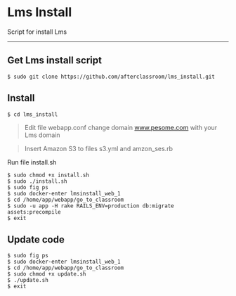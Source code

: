 Lms Install
===================


Script for install Lms

----------


Get Lms install script
-------------

    $ sudo git clone https://github.com/afterclassroom/lms_install.git

Install
-------------



    $ cd lms_install

> Edit file webapp.conf change domain www.pesome.com with your Lms domain

> Insert Amazon S3 to files s3.yml and amzon_ses.rb

Run file install.sh

    $ sudo chmod +x install.sh
    $ sudo ./install.sh
    $ sudo fig ps
    $ sudo docker-enter lmsinstall_web_1
    $ cd /home/app/webapp/go_to_classroom
    $ sudo -u app -H rake RAILS_ENV=production db:migrate assets:precompile
    $ exit

Update code
-------------

    $ sudo fig ps
    $ sudo docker-enter lmsinstall_web_1
    $ cd /home/app/webapp/go_to_classroom
    $ sudo chmod +x update.sh
    $ ./update.sh
    $ exit
